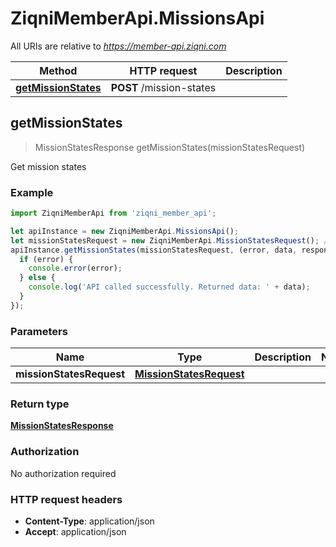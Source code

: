 # ZiqniMemberApi.MissionsApi

All URIs are relative to *https://member-api.ziqni.com*

Method | HTTP request | Description
------------- | ------------- | -------------
[**getMissionStates**](MissionsApi.md#getMissionStates) | **POST** /mission-states | 



## getMissionStates

> MissionStatesResponse getMissionStates(missionStatesRequest)



Get mission states

### Example

```javascript
import ZiqniMemberApi from 'ziqni_member_api';

let apiInstance = new ZiqniMemberApi.MissionsApi();
let missionStatesRequest = new ZiqniMemberApi.MissionStatesRequest(); // MissionStatesRequest | 
apiInstance.getMissionStates(missionStatesRequest, (error, data, response) => {
  if (error) {
    console.error(error);
  } else {
    console.log('API called successfully. Returned data: ' + data);
  }
});
```

### Parameters


Name | Type | Description  | Notes
------------- | ------------- | ------------- | -------------
 **missionStatesRequest** | [**MissionStatesRequest**](MissionStatesRequest.md)|  | 

### Return type

[**MissionStatesResponse**](MissionStatesResponse.md)

### Authorization

No authorization required

### HTTP request headers

- **Content-Type**: application/json
- **Accept**: application/json

